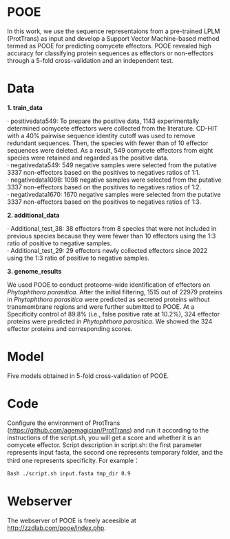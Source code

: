 # POOE
In this work, we use the sequence representaions from a pre-trained LPLM (ProtTrans) as input and develop a Support Vector Machine-based method termed as POOE for predicting oomycete effectors. POOE revealed high accuracy for classifying protein sequences as effectors or non-effectors through a 5-fold cross-validation and an independent test.<br>

# Data

**1. train_data**<br>

· positivedata549: To prepare the positive data, 1143 experimentally determined oomycete effectors were collected from the literature. CD-HIT with a 40% pairwise sequence identity cutoff was used to remove redundant sequences. Then, the species with fewer than of 10 effector sequences were deleted. As a result, 549 oomycete effectors from eight species were retained and regarded as the positive data.<br>
· negativedata549: 549 negative samples were selected from the putative 3337 non-effectors based on the positives to negatives ratios of 1:1.<br>
· negativedata1098: 1098 negative samples were selected from the putative 3337 non-effectors based on the positives to negatives ratios of 1:2.<br>
· negativedata1670: 1670 negative samples were selected from the putative 3337 non-effectors based on the positives to negatives ratios of 1:3.<br>

**2. additional_data**<br>

· Additional_test_38: 38 effectors from 8 species that were not included in previous species because they were fewer than 10 effectors using the 1:3 ratio of positive to negative samples.<br>
· Additional_test_29: 29 effectors newly collected effectors since 2022 using the 1:3 ratio of positive to negative samples.<br>

**3. genome_results**<br>

We used POOE to conduct proteome-wide identification of effectors on *Phytophthora parasitica*. After the initial filtering, 1515 out of 22979 proteins in *Phytophthora parasitica* were predicted as secreted proteins without transmembrane regions and were further submitted to POOE. At a Specificity control of 89.8% (i.e., false positive rate at 10.2%), 324 effector proteins were predicted in *Phytophthora parasitica*. We showed the 324 effector proteins and corresponding scores.<br>

# Model
Five models obtained in 5-fold cross-validation of POOE.<br>

# Code
Configure the environment of ProtTrans (https://github.com/agemagician/ProtTrans) and run it according to the instructions of the script.sh, you will get a score and whether it is an oomycete effector. Script description in script.sh: the first parameter represents input fasta, the second one represents temporary folder, and the third one represents specificity. For example：<br>
```Bash
Bash ./script.sh input.fasta tmp_dir 0.9
```

# Webserver
The webserver of POOE is freely aceesible at http://zzdlab.com/pooe/index.php. 
